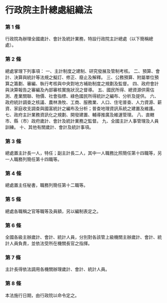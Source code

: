 # 行政院主計總處組織法

### 第 1 條

行政院為辦理全國歲計、會計及統計業務，特設行政院主計總處（以下簡稱總處）。

### 第 2 條

總處掌理下列事項：
一、主計制度之建制、研究發展及管制考核。
二、預算、會計、決算與統計等法規之擬訂、修正、廢止及解釋。
三、公務預算、附屬單位預算之籌劃、審編、執行考核與中央對地方補助制度之規劃及監督。
四、政府會計與決算報告之審編及內部審核實施狀況之督導。
五、國民所得、總資源供需估測、產業關聯、物價、社會指標、綠色國民所得統計之編布、分析及提供。
六、政府統計調查之核議、農林漁牧、工商、服務業、人口、住宅普查、人力資源、薪資、家庭收支調查與國富統計之編布及分析；普查地理資訊系統之建置及維護。
七、政府主計業務資訊化之規劃、開發建置、輔導推廣及維運管理。
八、直轄市、縣（市）政府歲計、會計及統計業務之監督。
九、全國主計人事管理及人員訓練。
十、其他有關歲計、會計及統計事項。

### 第 3 條

總處置主計長一人，特任；副主計長二人，其中一人職務比照簡任第十四職等，另一人職務列簡任第十四職等。

### 第 4 條

總處置主任秘書，職務列簡任第十二職等。

### 第 5 條

總處各職稱之官等職等及員額，另以編制表定之。

### 第 6 條

全國各級主辦歲計、會計、統計人員，分別對各該管上級機關主辦歲計、會計、統計人員負責，並依法受所在機關長官之指揮。

### 第 7 條

主計長得依法調用各機關辦理歲計、會計、統計人員。

### 第 8 條

本法施行日期，由行政院以命令定之。
